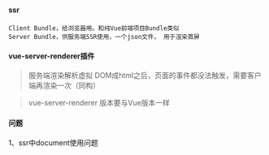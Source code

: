 #### ssr
```
Client Bundle，给浏览器用。和纯Vue前端项目Bundle类似
Server Bundle，供服务端SSR使用，一个json文件， 用于渲染首屏
```
#### vue-server-renderer插件
>服务端渲染解析虚拟 DOM成html之后，页面的事件都没法触发，需要客户端再渲染一次（同构）

>vue-server-renderer 版本要与Vue版本一样

#### 问题
1、ssr中document使用问题